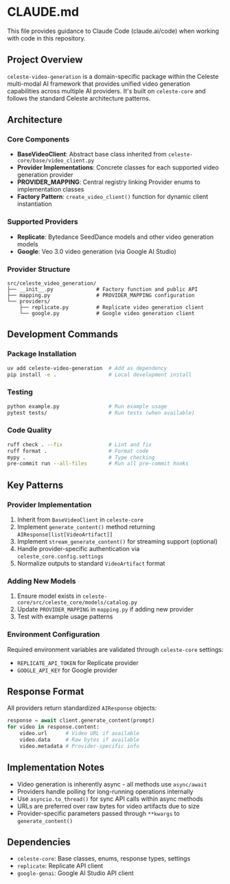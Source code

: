 # CLAUDE.md

This file provides guidance to Claude Code (claude.ai/code) when working with code in this repository.

## Project Overview

`celeste-video-generation` is a domain-specific package within the Celeste multi-modal AI framework that provides unified video generation capabilities across multiple AI providers. It's built on `celeste-core` and follows the standard Celeste architecture patterns.

## Architecture

### Core Components
- **BaseVideoClient**: Abstract base class inherited from `celeste-core/base/video_client.py`
- **Provider Implementations**: Concrete classes for each supported video generation provider
- **PROVIDER_MAPPING**: Central registry linking Provider enums to implementation classes
- **Factory Pattern**: `create_video_client()` function for dynamic client instantiation

### Supported Providers
- **Replicate**: Bytedance SeedDance models and other video generation models
- **Google**: Veo 3.0 video generation (via Google AI Studio)

### Provider Structure
```
src/celeste_video_generation/
├── __init__.py              # Factory function and public API
├── mapping.py               # PROVIDER_MAPPING configuration
└── providers/
    ├── replicate.py         # Replicate video generation client
    └── google.py            # Google video generation client
```

## Development Commands

### Package Installation
```bash
uv add celeste-video-generation  # Add as dependency
pip install -e .                 # Local development install
```

### Testing
```bash
python example.py                # Run example usage
pytest tests/                    # Run tests (when available)
```

### Code Quality
```bash
ruff check . --fix               # Lint and fix
ruff format .                    # Format code
mypy .                           # Type checking
pre-commit run --all-files       # Run all pre-commit hooks
```

## Key Patterns

### Provider Implementation
1. Inherit from `BaseVideoClient` in `celeste-core`
2. Implement `generate_content()` method returning `AIResponse[list[VideoArtifact]]`
3. Implement `stream_generate_content()` for streaming support (optional)
4. Handle provider-specific authentication via `celeste_core.config.settings`
5. Normalize outputs to standard `VideoArtifact` format

### Adding New Models
1. Ensure model exists in `celeste-core/src/celeste_core/models/catalog.py`
2. Update `PROVIDER_MAPPING` in `mapping.py` if adding new provider
3. Test with example usage patterns

### Environment Configuration
Required environment variables are validated through `celeste-core` settings:
- `REPLICATE_API_TOKEN` for Replicate provider
- `GOOGLE_API_KEY` for Google provider

## Response Format

All providers return standardized `AIResponse` objects:
```python
response = await client.generate_content(prompt)
for video in response.content:
    video.url      # Video URL if available
    video.data     # Raw bytes if available  
    video.metadata # Provider-specific info
```

## Implementation Notes

- Video generation is inherently async - all methods use `async/await`
- Providers handle polling for long-running operations internally
- Use `asyncio.to_thread()` for sync API calls within async methods
- URLs are preferred over raw bytes for video artifacts due to size
- Provider-specific parameters passed through `**kwargs` to `generate_content()`

## Dependencies

- `celeste-core`: Base classes, enums, response types, settings
- `replicate`: Replicate API client
- `google-genai`: Google AI Studio API client